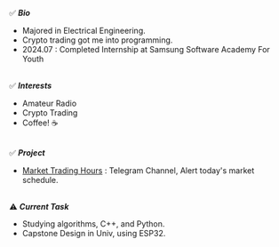 ✅ ***Bio<br>***
- Majored in Electrical Engineering.
- Crypto trading got me into programming.
- 2024.07 : Completed Internship at Samsung Software Academy For Youth<br><br>

✅ ***Interests<br>***
- Amateur Radio
- Crypto Trading
- Coffee! ☕️<br><br>

✅ ***Project<br>***
- [Market Trading Hours](https://t.me/MarketTradingHours) : Telegram Channel, Alert today's market schedule.<br><br>

⚠️ ***Current Task<br>***
- Studying algorithms, C++, and Python.
- Capstone Design in Univ, using ESP32.
